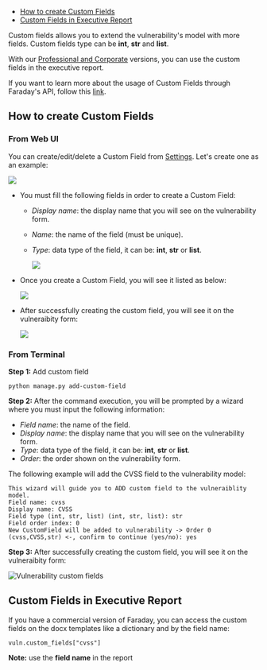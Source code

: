 <a name="index"></a>
* [How to create Custom Fields](#cf_creation)
* [Custom Fields in Executive Report](#cf_in_exec_report)


Custom fields allows you to extend the vulnerability's model with more fields. Custom fields type can be **int**, **str** and **list**.

With our [Professional and Corporate](https://www.faradaysec.com/#download) versions, you can use the custom fields in the executive report.

If you want to learn more about the usage of Custom Fields through Faraday's API, follow this [link](https://github.com/infobyte/faraday/wiki/Using-custom-fields-from-the-API).

<a name="cf_creation"></a>
## How to create Custom Fields

### From Web UI

You can create/edit/delete a Custom Field from [Settings](https://github.com/infobyte/faraday/wiki/Settings). Let's create one as an example:

![](https://raw.githubusercontent.com/wiki/infobyte/faraday/images/settings/custom_field_new.png)

* You must fill the following fields in order to create a Custom Field:
    * _Display name_: the display name that you will see on the vulnerability form.
    * _Name_: the name of the field (must be unique).
    * _Type_: data type of the field, it can be: **int**, **str** or **list**.

       ![](https://raw.githubusercontent.com/wiki/infobyte/faraday/images/settings/custom_field_creating.png)

* Once you create a Custom Field, you will see it listed as below:

  ![](https://raw.githubusercontent.com/wiki/infobyte/faraday/images/settings/custom_field_list.png)

* After successfully creating the custom field, you will see it on the vulneraibity form:

  ![](https://raw.githubusercontent.com/wiki/infobyte/faraday/images/custom_fields/custom_field_in_vuln_form.png)

### From Terminal
**Step 1:** Add custom field

```
python manage.py add-custom-field 
```

**Step 2:** After the command execution, you will be prompted by a wizard where you must input the following information:

* _Field name_: the name of the field.
* _Display name_: the display name that you will see on the vulnerability form.
* _Type_: data type of the field, it can be: **int**, **str** or **list**.
* _Order_: the order shown on the vulnerability form.

The following example will add the CVSS field to the vulnerability model:

```
This wizard will guide you to ADD custom field to the vulneraiblity model.
Field name: cvss
Display name: CVSS
Field type (int, str, list) (int, str, list): str
Field order index: 0
New CustomField will be added to vulnerability -> Order 0 (cvss,CVSS,str) <-, confirm to continue (yes/no): yes
```

**Step 3:** After successfully creating the custom field, you will see it on the vulneraibity form:

![Vulnerability custom fields](https://user-images.githubusercontent.com/568181/51412576-c0f01480-1b4a-11e9-961f-69b80b8ba325.png)

<a name="cf_in_exec_report"></a>
## Custom Fields in Executive Report

If you have a commercial version of Faraday, you can access the custom fields on the docx templates like a dictionary and by the field name:

```
vuln.custom_fields["cvss"] 
```

**Note:** use the **field name** in the report